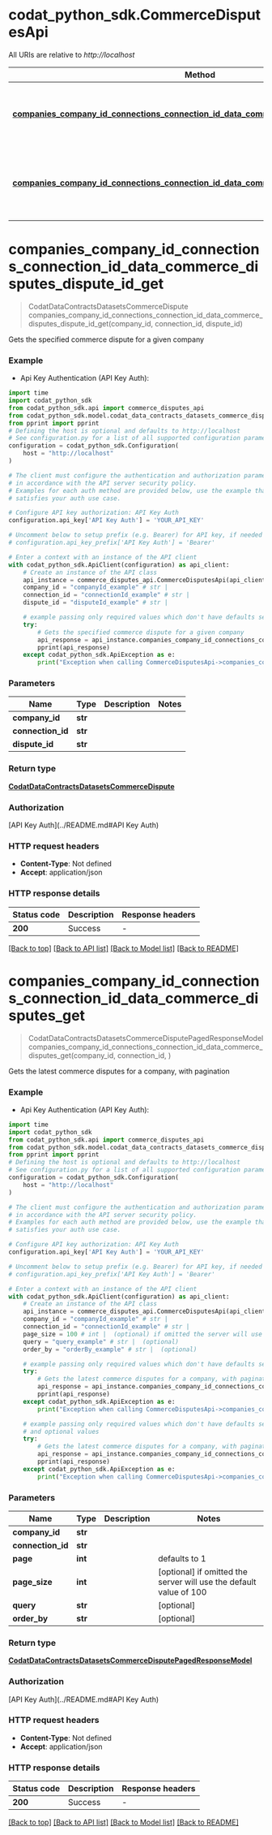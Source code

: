 # codat_python_sdk.CommerceDisputesApi

All URIs are relative to *http://localhost*

Method | HTTP request | Description
------------- | ------------- | -------------
[**companies_company_id_connections_connection_id_data_commerce_disputes_dispute_id_get**](CommerceDisputesApi.md#companies_company_id_connections_connection_id_data_commerce_disputes_dispute_id_get) | **GET** /companies/{companyId}/connections/{connectionId}/data/commerce-disputes/{disputeId} | Gets the specified commerce dispute for a given company
[**companies_company_id_connections_connection_id_data_commerce_disputes_get**](CommerceDisputesApi.md#companies_company_id_connections_connection_id_data_commerce_disputes_get) | **GET** /companies/{companyId}/connections/{connectionId}/data/commerce-disputes | Gets the latest commerce disputes for a company, with pagination


# **companies_company_id_connections_connection_id_data_commerce_disputes_dispute_id_get**
> CodatDataContractsDatasetsCommerceDispute companies_company_id_connections_connection_id_data_commerce_disputes_dispute_id_get(company_id, connection_id, dispute_id)

Gets the specified commerce dispute for a given company

### Example

* Api Key Authentication (API Key Auth):
```python
import time
import codat_python_sdk
from codat_python_sdk.api import commerce_disputes_api
from codat_python_sdk.model.codat_data_contracts_datasets_commerce_dispute import CodatDataContractsDatasetsCommerceDispute
from pprint import pprint
# Defining the host is optional and defaults to http://localhost
# See configuration.py for a list of all supported configuration parameters.
configuration = codat_python_sdk.Configuration(
    host = "http://localhost"
)

# The client must configure the authentication and authorization parameters
# in accordance with the API server security policy.
# Examples for each auth method are provided below, use the example that
# satisfies your auth use case.

# Configure API key authorization: API Key Auth
configuration.api_key['API Key Auth'] = 'YOUR_API_KEY'

# Uncomment below to setup prefix (e.g. Bearer) for API key, if needed
# configuration.api_key_prefix['API Key Auth'] = 'Bearer'

# Enter a context with an instance of the API client
with codat_python_sdk.ApiClient(configuration) as api_client:
    # Create an instance of the API class
    api_instance = commerce_disputes_api.CommerceDisputesApi(api_client)
    company_id = "companyId_example" # str | 
    connection_id = "connectionId_example" # str | 
    dispute_id = "disputeId_example" # str | 

    # example passing only required values which don't have defaults set
    try:
        # Gets the specified commerce dispute for a given company
        api_response = api_instance.companies_company_id_connections_connection_id_data_commerce_disputes_dispute_id_get(company_id, connection_id, dispute_id)
        pprint(api_response)
    except codat_python_sdk.ApiException as e:
        print("Exception when calling CommerceDisputesApi->companies_company_id_connections_connection_id_data_commerce_disputes_dispute_id_get: %s\n" % e)
```


### Parameters

Name | Type | Description  | Notes
------------- | ------------- | ------------- | -------------
 **company_id** | **str**|  |
 **connection_id** | **str**|  |
 **dispute_id** | **str**|  |

### Return type

[**CodatDataContractsDatasetsCommerceDispute**](CodatDataContractsDatasetsCommerceDispute.md)

### Authorization

[API Key Auth](../README.md#API Key Auth)

### HTTP request headers

 - **Content-Type**: Not defined
 - **Accept**: application/json


### HTTP response details
| Status code | Description | Response headers |
|-------------|-------------|------------------|
**200** | Success |  -  |

[[Back to top]](#) [[Back to API list]](../README.md#documentation-for-api-endpoints) [[Back to Model list]](../README.md#documentation-for-models) [[Back to README]](../README.md)

# **companies_company_id_connections_connection_id_data_commerce_disputes_get**
> CodatDataContractsDatasetsCommerceDisputePagedResponseModel companies_company_id_connections_connection_id_data_commerce_disputes_get(company_id, connection_id, )

Gets the latest commerce disputes for a company, with pagination

### Example

* Api Key Authentication (API Key Auth):
```python
import time
import codat_python_sdk
from codat_python_sdk.api import commerce_disputes_api
from codat_python_sdk.model.codat_data_contracts_datasets_commerce_dispute_paged_response_model import CodatDataContractsDatasetsCommerceDisputePagedResponseModel
from pprint import pprint
# Defining the host is optional and defaults to http://localhost
# See configuration.py for a list of all supported configuration parameters.
configuration = codat_python_sdk.Configuration(
    host = "http://localhost"
)

# The client must configure the authentication and authorization parameters
# in accordance with the API server security policy.
# Examples for each auth method are provided below, use the example that
# satisfies your auth use case.

# Configure API key authorization: API Key Auth
configuration.api_key['API Key Auth'] = 'YOUR_API_KEY'

# Uncomment below to setup prefix (e.g. Bearer) for API key, if needed
# configuration.api_key_prefix['API Key Auth'] = 'Bearer'

# Enter a context with an instance of the API client
with codat_python_sdk.ApiClient(configuration) as api_client:
    # Create an instance of the API class
    api_instance = commerce_disputes_api.CommerceDisputesApi(api_client)
    company_id = "companyId_example" # str | 
    connection_id = "connectionId_example" # str | 
    page_size = 100 # int |  (optional) if omitted the server will use the default value of 100
    query = "query_example" # str |  (optional)
    order_by = "orderBy_example" # str |  (optional)

    # example passing only required values which don't have defaults set
    try:
        # Gets the latest commerce disputes for a company, with pagination
        api_response = api_instance.companies_company_id_connections_connection_id_data_commerce_disputes_get(company_id, connection_id, )
        pprint(api_response)
    except codat_python_sdk.ApiException as e:
        print("Exception when calling CommerceDisputesApi->companies_company_id_connections_connection_id_data_commerce_disputes_get: %s\n" % e)

    # example passing only required values which don't have defaults set
    # and optional values
    try:
        # Gets the latest commerce disputes for a company, with pagination
        api_response = api_instance.companies_company_id_connections_connection_id_data_commerce_disputes_get(company_id, connection_id, page_size=page_size, query=query, order_by=order_by)
        pprint(api_response)
    except codat_python_sdk.ApiException as e:
        print("Exception when calling CommerceDisputesApi->companies_company_id_connections_connection_id_data_commerce_disputes_get: %s\n" % e)
```


### Parameters

Name | Type | Description  | Notes
------------- | ------------- | ------------- | -------------
 **company_id** | **str**|  |
 **connection_id** | **str**|  |
 **page** | **int**|  | defaults to 1
 **page_size** | **int**|  | [optional] if omitted the server will use the default value of 100
 **query** | **str**|  | [optional]
 **order_by** | **str**|  | [optional]

### Return type

[**CodatDataContractsDatasetsCommerceDisputePagedResponseModel**](CodatDataContractsDatasetsCommerceDisputePagedResponseModel.md)

### Authorization

[API Key Auth](../README.md#API Key Auth)

### HTTP request headers

 - **Content-Type**: Not defined
 - **Accept**: application/json


### HTTP response details
| Status code | Description | Response headers |
|-------------|-------------|------------------|
**200** | Success |  -  |

[[Back to top]](#) [[Back to API list]](../README.md#documentation-for-api-endpoints) [[Back to Model list]](../README.md#documentation-for-models) [[Back to README]](../README.md)


